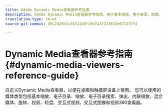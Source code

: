 ```yaml
---
title: Adobe Dynamic Media查看器参考指南
description: Adobe Dynamic Media查看器参考指南，用于基本缩放、电子目录、缩放、电子目录搜索、弹出、内联缩放、混合媒体、旋转、视频、轮盘、交互式视频、交互式图像和视频360查看器。
translation-type: tm+mt
source-git-commit: d9c2d28b1c357a1b0fc8e7a3f221632e671237fd

---
```



# Dynamic Media查看器参考指南 {#dynamic-media-viewers-reference-guide}

自定义Dynamic Media查看器，以便在桌面和触摸屏设备上使用。 您可以使用的媒体类型包括基本缩放、电子目录、缩放、电子目录搜索、弹出、内联缩放、混合媒体、旋转、视频、轮盘、交互式视频、交互式图像和视频360查看器。